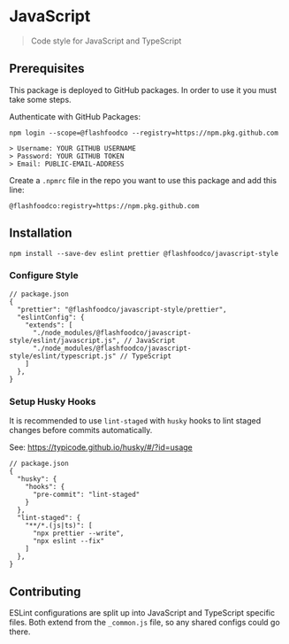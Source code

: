 # JavaScript

> Code style for JavaScript and TypeScript

## Prerequisites

This package is deployed to GitHub packages. In order to use it you must take some steps.

Authenticate with GitHub Packages:

```
npm login --scope=@flashfoodco --registry=https://npm.pkg.github.com

> Username: YOUR GITHUB USERNAME
> Password: YOUR GITHUB TOKEN
> Email: PUBLIC-EMAIL-ADDRESS
```

Create a `.npmrc` file in the repo you want to use this package and add this line:

```
@flashfoodco:registry=https://npm.pkg.github.com
```

## Installation

```
npm install --save-dev eslint prettier @flashfoodco/javascript-style
```

### Configure Style

```jsonc
// package.json
{
  "prettier": "@flashfoodco/javascript-style/prettier",
  "eslintConfig": {
    "extends": [
      "./node_modules/@flashfoodco/javascript-style/eslint/javascript.js", // JavaScript
      "./node_modules/@flashfoodco/javascript-style/eslint/typescript.js" // TypeScript
    ]
  },
}
```

### Setup Husky Hooks

It is recommended to use `lint-staged` with `husky` hooks to lint staged changes before commits automatically.

See: https://typicode.github.io/husky/#/?id=usage

```jsonc
// package.json
{
  "husky": {
    "hooks": {
      "pre-commit": "lint-staged"
    }
  },
  "lint-staged": {
    "**/*.(js|ts)": [
      "npx prettier --write",
      "npx eslint --fix"
    ]
  },
}

```

## Contributing

ESLint configurations are split up into JavaScript and TypeScript specific files. Both extend from the `_common.js` file, so any shared configs could go there.
